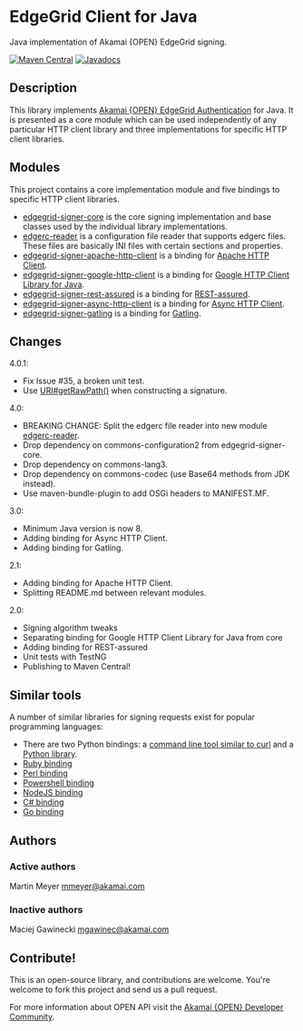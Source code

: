 # EdgeGrid Client for Java

Java implementation of Akamai {OPEN} EdgeGrid signing.

[![Maven Central](https://maven-badges.herokuapp.com/maven-central/com.akamai.edgegrid/edgegrid-signer-parent/badge.svg)](https://maven-badges.herokuapp.com/maven-central/com.akamai.edgegrid/edgegrid-signer-parent)
[![Javadocs](http://www.javadoc.io/badge/com.akamai.edgegrid/edgegrid-signer-parent.svg)](http://www.javadoc.io/doc/com.akamai.edgegrid/edgegrid-signer-parent)

## Description

This library implements [Akamai {OPEN} EdgeGrid Authentication][1] for Java.
It is presented as a core module which can be used independently of any
particular HTTP client library and three implementations for specific HTTP client
libraries.

## Modules

This project contains a core implementation module and five bindings to specific HTTP client libraries.

* [edgegrid-signer-core](edgegrid-signer-core) is the core signing implementation and base classes used by the individual library implementations.
* [edgerc-reader](edgerc-reader) is a configuration file reader that supports edgerc files. These files are basically INI files with certain sections and properties.
* [edgegrid-signer-apache-http-client](edgegrid-signer-apache-http-client) is a binding for [Apache HTTP Client][2].
* [edgegrid-signer-google-http-client](edgegrid-signer-google-http-client) is a binding for [Google HTTP Client Library for Java][3].
* [edgegrid-signer-rest-assured](edgegrid-signer-rest-assured) is a binding for [REST-assured][4].
* [edgegrid-signer-async-http-client](edgegrid-signer-async-http-client) is a binding for [Async HTTP Client][13].
* [edgegrid-signer-gatling](edgegrid-signer-gatling) is a binding for [Gatling][14].

## Changes

4.0.1:
- Fix Issue #35, a broken unit test.
- Use [URI#getRawPath()](https://docs.oracle.com/javase/8/docs/api/java/net/URI.html#getRawPath--) when constructing a signature.

4.0:
- BREAKING CHANGE: Split the edgerc file reader into new module [edgerc-reader](edgerc-reader).
- Drop dependency on commons-configuration2 from edgegrid-signer-core.
- Drop dependency on commons-lang3.
- Drop dependency on commons-codec (use Base64 methods from JDK instead).
- Use maven-bundle-plugin to add OSGi headers to MANIFEST.MF.

3.0:
- Minimum Java version is now 8.
- Adding binding for Async HTTP Client.
- Adding binding for Gatling.

2.1:
- Adding binding for Apache HTTP Client.
- Splitting README.md between relevant modules.

2.0:
- Signing algorithm tweaks
- Separating binding for Google HTTP Client Library for Java from core
- Adding binding for REST-assured
- Unit tests with TestNG
- Publishing to Maven Central!

## Similar tools

A number of similar libraries for signing requests exist for popular
programming languages:

* There are two Python bindings: a [command line tool similar to curl][5] and a [Python library][6].
* [Ruby binding][7]
* [Perl binding][8]
* [Powershell binding][9]
* [NodeJS binding][10]
* [C# binding][11]
* [Go binding][12]

[1]: https://developer.akamai.com/introduction/Client_Auth.html
[2]: https://hc.apache.org/
[3]: https://github.com/google/google-http-java-client
[4]: https://github.com/rest-assured/rest-assured
[5]: https://github.com/akamai-open/edgegrid-curl
[6]: https://github.com/akamai-open/AkamaiOPEN-edgegrid-python
[7]: https://github.com/akamai-open/AkamaiOPEN-edgegrid-ruby
[8]: https://github.com/akamai-open/AkamaiOPEN-edgegrid-perl
[9]: https://github.com/akamai-open/AkamaiOPEN-powershell
[10]: https://github.com/akamai-open/AkamaiOPEN-edgegrid-node
[11]: https://github.com/akamai-open/AkamaiOPEN-edgegrid-C-Sharp
[12]: https://github.com/akamai-open/AkamaiOPEN-edgegrid-golang
[13]: https://github.com/AsyncHttpClient/async-http-client
[14]: https://gatling.io/

## Authors

### Active authors
Martin Meyer <mmeyer@akamai.com>

### Inactive authors
Maciej Gawinecki <mgawinec@akamai.com>

## Contribute!

This is an open-source library, and contributions are welcome. You're welcome
to fork this project and send us a pull request.

For more information about OPEN API visit the [Akamai {OPEN} Developer Community](https://developer.akamai.com/).
